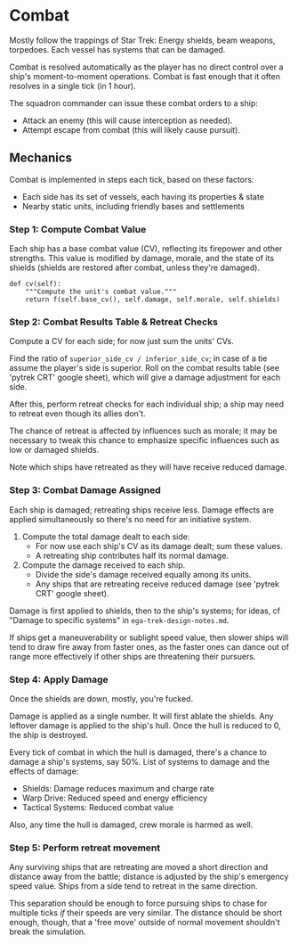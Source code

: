 Combat
======
Mostly follow the trappings of Star Trek: Energy shields, beam weapons,
torpedoes. Each vessel has systems that can be damaged.

Combat is resolved automatically as the player has no direct control over a
ship's moment-to-moment operations.  Combat is fast enough that it often
resolves in a single tick (in 1 hour).

The squadron commander can issue these combat orders to a ship:
* Attack an enemy (this will cause interception as needed).
* Attempt escape from combat (this will likely cause pursuit).

Mechanics
---------
Combat is implemented in steps each tick, based on these factors:

* Each side has its set of vessels, each having its properties & state
* Nearby static units, including friendly bases and settlements

### Step 1: Compute Combat Value
Each ship has a base combat value (CV), reflecting its firepower and other
strengths. This value is modified by damage, morale, and the state of its
shields (shields are restored after combat, unless they're damaged).

```
def cv(self):
    """Compute the unit's combat value."""
    return f(self.base_cv(), self.damage, self.morale, self.shields)
```

### Step 2: Combat Results Table & Retreat Checks

Compute a CV for each side; for now just sum the units' CVs.

Find the ratio of `superior_side_cv / inferior_side_cv`; in case of a tie
assume the player's side is superior.  Roll on the combat results table (see
'pytrek CRT' google sheet), which will give a damage adjustment for each side.

After this, perform retreat checks for each individual ship; a ship may need
to retreat even though its allies don't.

The chance of retreat is affected by influences such as morale; it may be
necessary to tweak this chance to emphasize specific influences such as low or
damaged shields.

Note which ships have retreated as they will have receive reduced damage.

### Step 3: Combat Damage Assigned

Each ship is damaged; retreating ships receive less. Damage effects are applied
simultaneously so there's no need for an initiative system.

1. Compute the total damage dealt to each side:
    * For now use each ship's CV as its damage dealt; sum these values.
    * A retreating ship contributes half its normal damage.
1. Compute the damage received to each ship.
    * Divide the side's damage received equally among its units.
    * Any ships that are retreating receive reduced damage (see 'pytrek CRT'
      google sheet).

Damage is first applied to shields, then to the ship's systems; for ideas, cf
"Damage to specific systems" in `ega-trek-design-notes.md`.

If ships get a maneuverability or sublight speed value, then slower ships will
tend to draw fire away from faster ones, as the faster ones can dance out of
range more effectively if other ships are threatening their pursuers.

### Step 4: Apply Damage

Once the shields are down, mostly, you're fucked.

Damage is applied as a single number. It will first ablate the shields. Any
leftover damage is applied to the ship's hull. Once the hull is reduced to 0,
the ship is destroyed.

Every tick of combat in which the hull is damaged, there's a chance to damage
a ship's systems, say 50%. List of systems to damage and the effects of damage:

* Shields: Damage reduces maximum and charge rate
* Warp Drive: Reduced speed and energy efficiency
* Tactical Systems: Reduced combat value

Also, any time the hull is damaged, crew morale is harmed as well.

### Step 5: Perform retreat movement

Any surviving ships that are retreating are moved a short direction and
distance away from the battle; distance is adjusted by the ship's emergency
speed value. Ships from a side tend to retreat in the same direction.

This separation should be enough to force pursuing ships to chase for multiple
ticks _if_ their speeds are very similar. The distance should be short enough,
though, that a 'free move' outside of normal movement shouldn't break the
simulation.

